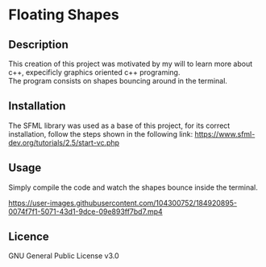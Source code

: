 # Floating Shapes

## Description

  This creation of this project was motivated by my will to learn more about c++, expecificly graphics oriented c++ programing. <br />
  The program consists on shapes bouncing around in the terminal. 
  
## Installation

  The SFML library was used as a base of this project, for its correct installation, follow the steps shown in the following link: https://www.sfml-dev.org/tutorials/2.5/start-vc.php
  
## Usage

  Simply compile the code and watch the shapes bounce inside the terminal.
  
https://user-images.githubusercontent.com/104300752/184920895-0074f7f1-5071-43d1-9dce-09e893ff7bd7.mp4

## Licence

  GNU General Public License v3.0
